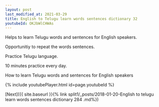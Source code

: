 ```yaml
---
layout: post
last_modified_at: 2021-03-29
title: English to Telugu learn words sentences dictionary 32 
youtubeId: OKJbWlCHWAs
---
```

 
 
Helps to learn Telugu words and sentences for English speakers.

Opportunitiy to repeat the words sentences. 

Practice Telugu language. 
 
10 minutes practice every day. 
 
How to learn Telugu words and sentences for English speakers 
 
{% include youtubePlayer.html id=page.youtubeId %}
 
 
[Next]({{ site.baseurl }}{% link  split1/_posts/2018-01-20-English to telugu learn words sentences dictionary 284 .md%})
 
